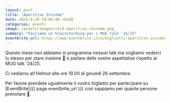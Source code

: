 ```yaml
---
layout: post
title: "Aperitivo Insieme"
date: 2024-9-26 19:00:00 +0100
categories: eventi
image: /assets/images/card-aperitivo-insieme.png
summary: "Facciamo un brainstorming per i MUG talk '24/25"
eventbrite_url: https://www.eventbrite.it/e/biglietti-aperitivo-insieme-1020346201957
---
```


Questo mese non abbiamo in programma nessun talk ma vogliamo vederci lo stesso per stare insieme 🍻 e parlare delle vostre aspettative rispetto ai MUG talk '24/25.

Ci vediamo all'Helmut alle ore 19.00 di giovedì 26 settembre.

Per favore prendete ugualmente il vostro biglietto per partecipare su [EventBrite]({{ page.eventbrite_url }}) così sappiamo per quante persone prenotare 🙏.
